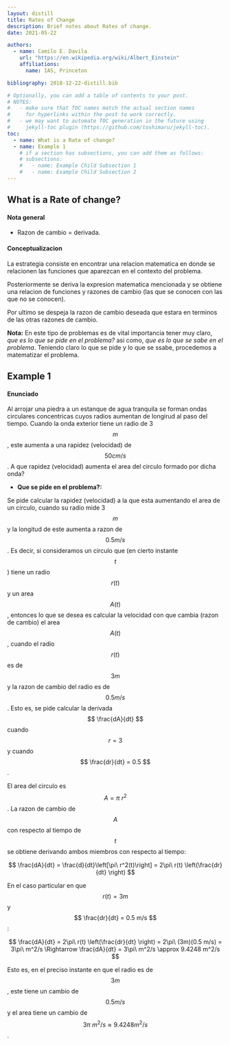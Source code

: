 ```yaml
---
layout: distill
title: Rates of Change
description: Brief notes about Rates of change.
date: 2021-05-22

authors:
  - name: Camilo E. Davila
    url: "https://en.wikipedia.org/wiki/Albert_Einstein"
    affiliations:
      name: IAS, Princeton

bibliography: 2018-12-22-distill.bib

# Optionally, you can add a table of contents to your post.
# NOTES:
#   - make sure that TOC names match the actual section names
#     for hyperlinks within the post to work correctly.
#   - we may want to automate TOC generation in the future using
#     jekyll-toc plugin (https://github.com/toshimaru/jekyll-toc).
toc:
  - name: What is a Rate of change?
  - name: Example 1
    # if a section has subsections, you can add them as follows:
    # subsections:
    #   - name: Example Child Subsection 1
    #   - name: Example Child Subsection 2
---
```


## What is a Rate of change?

#### Nota general

- Razon de cambio = derivada.

#### Conceptualizacion

La estrategia consiste en encontrar una relacion matematica en donde se relacionen las funciones
que aparezcan en el contexto del problema.

Posteriormente se deriva la expresion matematica mencionada y se obtiene una relacion de funciones y razones de cambio (las que se conocen con las que no se conocen).

Por ultimo se despeja la razon de cambio deseada que estara en terminos de las otras razones de cambio.

**Nota:** En este tipo de problemas es de vital importancia tener muy claro, _que es lo que se pide en el problema?_ asi como, _que es lo que se sabe en el problema_. Teniendo claro lo que se pide y lo que se ssabe, procedemos a matematizar el problema.

## Example 1

#### Enunciado

Al arrojar una piedra a un estanque de agua tranquila se forman ondas circulares concentricas cuyos radios aumentan de longirud al paso del tiempo. Cuando la onda exterior tiene un radio de 3 $$ m $$, este aumenta a una rapidez (velocidad) de $$ 50 cm/s $$. A que rapidez (velocidad) aumenta el area del circulo formado por dicha onda?

- **Que se pide en el problema?:**

Se pide calcular la rapidez (velocidad) a la que esta aumentando el area de un circulo, cuando su radio mide 3 $$ m $$ y la longitud de este aumenta a razon de $$ 0.5 m/s $$. Es decir, si consideramos un circulo que (en cierto instante $$ t $$) tiene un radio $$ r(t) $$ y un area $$ A(t) $$, entonces lo que se desea es calcular la velocidad con que cambia (razon de cambio) el area $$ A(t) $$, cuando el radio $$ r(t) $$ es de $$ 3 m $$ y la razon de cambio del radio es de $$ 0.5 m/s $$. Esto es, se pide calcular la derivada $$ \frac{dA}{dt} $$ cuando $$ r = 3 $$ y cuando $$ \frac{dr}{dt} = 0.5 $$.

El area del circulo es $$ A = \pi\ r^2 $$. La razon de cambio de $$ A $$ con respecto al tiempo de $$ t $$ se obtiene derivando ambos miembros con respecto al tiempo:

$$
\frac{dA}{dt} = \frac{d}{dt}\left[\pi\ r^2(t)\right] = 2\pi\ r(t) \left(\frac{dr}{dt} \right)
$$

En el caso particular en que $$ r(t) = 3m $$ y $$ \frac{dr}{dt} = 0.5 m/s $$:

$$
\frac{dA}{dt} = 2\pi\ r(t) \left(\frac{dr}{dt} \right) = 2\pi\ (3m)(0.5 m/s) = 3\pi\ m^2/s \Rightarrow \frac{dA}{dt} = 3\pi\ m^2/s \approx 9.4248 m^2/s
$$

Esto es, en el preciso instante en que el radio es de $$ 3m $$, este tiene un cambio de $$ 0.5 m/s $$ y el area tiene un cambio de  $$ 3\pi\ m^2/s \approx 9.4248 m^2/s $$.

